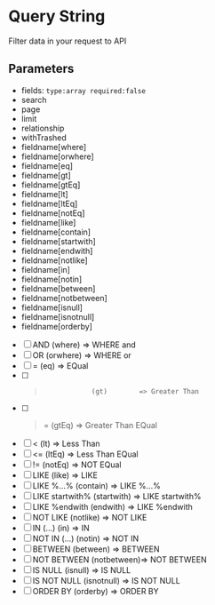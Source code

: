 # Query String
Filter data in your request to API

## Parameters
* fields: `type:array required:false`
* search
* page
* limit
* relationship
* withTrashed
* fieldname[where]
* fieldname[orwhere]
* fieldname[eq]
* fieldname[gt]
* fieldname[gtEq]
* fieldname[lt]
* fieldname[ltEq]
* fieldname[notEq]
* fieldname[like]
* fieldname[contain]
* fieldname[startwith]
* fieldname[endwith]
* fieldname[notlike]
* fieldname[in]
* fieldname[notin]
* fieldname[between]
* fieldname[notbetween]
* fieldname[isnull]
* fieldname[isnotnull]
* fieldname[orderby]

* [ ] AND               (where)     => WHERE and
* [ ] OR                (orwhere)   => WHERE or
* [ ] =                 (eq)        => EQual
* [ ] >                 (gt)        => Greater Than
* [ ] >=                (gtEq)      => Greater Than EQual
* [ ] <                 (lt)        => Less Than
* [ ] <=                (ltEq)      => Less Than EQual
* [ ] !=                (notEq)     => NOT EQual
* [ ] LIKE              (like)      => LIKE
* [ ] LIKE %...%        (contain)   => LIKE %...%
* [ ] LIKE startwith%   (startwith) => LIKE startwith%
* [ ] LIKE %endwith     (endwith)   => LIKE %endwith
* [ ] NOT LIKE          (notlike)   => NOT LIKE
* [ ] IN (...)          (in)        => IN
* [ ] NOT IN (...)      (notin)     => NOT IN
* [ ] BETWEEN           (between)   => BETWEEN
* [ ] NOT BETWEEN       (notbetween)=> NOT BETWEEN
* [ ] IS NULL           (isnull)    => IS NULL
* [ ] IS NOT NULL       (isnotnull) => IS NOT NULL
* [ ] ORDER BY          (orderby)   => ORDER BY
